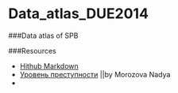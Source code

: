 Data_atlas_DUE2014
==================

###Data atlas of SPB



###Resources

- [Hithub Markdown](https://help.github.com/articles/github-flavored-markdown/)
- [Уровень преступности](http://crimestat.ru/opendata) ||by Morozova Nadya
- 
